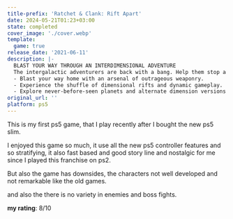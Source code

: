 ```yaml
---
title-prefix: 'Ratchet & Clank: Rift Apart'
date: 2024-05-21T01:23+03:00
state: completed
cover_image: './cover.webp'
template:
  game: true
release_date: '2021-06-11'
description: |-
  BLAST YOUR WAY THROUGH AN INTERDIMENSIONAL ADVENTURE
  The intergalactic adventurers are back with a bang. Help them stop a robotic emperor intent on conquering cross-dimensional worlds, with their own universe next in the firing line.
  - Blast your way home with an arsenal of outrageous weaponry.
  - Experience the shuffle of dimensional rifts and dynamic gameplay.
  - Explore never-before-seen planets and alternate dimension versions of old favorites.
original_url: ''
platform: ps5
---
```


This is my first ps5 game, that I play recently after I bought the new ps5 slim.

I enjoyed this game so much, it use all the new ps5 controller features and so
stratifying, it also fast based and good story line and nostalgic for me since I
played this franchise on ps2.

But also the game has downsides, the characters not well developed and not
remarkable like the old games.

and also the there is no variety in enemies and boss fights.

**my rating**: 8/10
